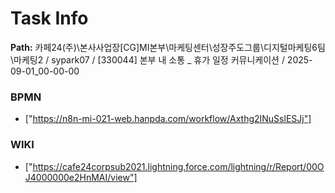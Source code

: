 # Task Info

**Path:** 카페24(주)\본사사업장\[CG]MI본부\마케팅센터\성장주도그룹\디지털마케팅6팀\마케팅2 / sypark07 / [330044] 본부 내 소통 _ 휴가 일정 커뮤니케이션 / 2025-09-01_00-00-00

### BPMN
- ["https://n8n-mi-021-web.hanpda.com/workflow/Axthg2INuSslESJj"]

### WIKI
- ["https://cafe24corpsub2021.lightning.force.com/lightning/r/Report/00OJ4000000e2HnMAI/view"]

